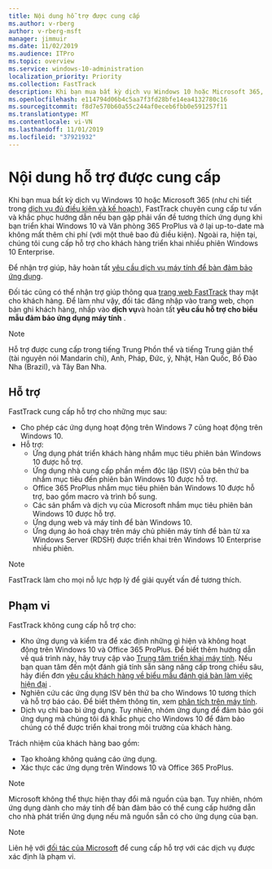 ```yaml
---
title: Nội dung hỗ trợ được cung cấp
ms.author: v-rberg
author: v-rberg-msft
manager: jimmuir
ms.date: 11/02/2019
ms.audience: ITPro
ms.topic: overview
ms.service: windows-10-administration
localization_priority: Priority
ms.collection: FastTrack
description: Khi bạn mua bất kỳ dịch vụ Windows 10 hoặc Microsoft 365, FastTrack chuyên gia cung cấp hướng dẫn tư vấn và khắc phục để triển khai Windows 10 và Office 365 ProPlus và ở lại up-to-date mà không mất thêm chi phí (với một thuê bao đủ điều kiện).
ms.openlocfilehash: e114794d06b4c5aa7f3fd28bfe14ea4132780c16
ms.sourcegitcommit: f8d7e570b60a55c244af0eceb6fbb0e591257f11
ms.translationtype: MT
ms.contentlocale: vi-VN
ms.lasthandoff: 11/01/2019
ms.locfileid: "37921932"
---
```

# <a name="assistance-offered"></a>Nội dung hỗ trợ được cung cấp  

Khi bạn mua bất kỳ dịch vụ Windows 10 hoặc Microsoft 365 (như chi tiết trong [dịch vụ đủ điều kiện và kế hoạch](M365-eligible-services-and-plans.md)), FastTrack chuyên cung cấp tư vấn và khắc phục hướng dẫn nếu bạn gặp phải vấn đề tương thích ứng dụng khi bạn triển khai Windows 10 và Văn phòng 365 ProPlus và ở lại up-to-date mà không mất thêm chi phí (với một thuê bao đủ điều kiện). Ngoài ra, hiện tại, chúng tôi cung cấp hỗ trợ cho khách hàng triển khai nhiều phiên Windows 10 Enterprise.

Để nhận trợ giúp, hãy hoàn tất [yêu cầu dịch vụ máy tính để bàn đảm bảo ứng dụng](https://go.microsoft.com/fwlink/?linkid=2022721).

Đối tác cũng có thể nhận trợ giúp thông qua [trang web FastTrack](https://go.microsoft.com/fwlink/?linkid=780698) thay mặt cho khách hàng. Để làm như vậy, đối tác đăng nhập vào trang web, chọn bản ghi khách hàng, nhấp vào **dịch vụ**và hoàn tất **yêu cầu hỗ trợ cho biểu mẫu đảm bảo ứng dụng máy tính** .

> [!NOTE]
> Hỗ trợ được cung cấp trong tiếng Trung Phồn thể và tiếng Trung giản thể (tài nguyên nói Mandarin chỉ), Anh, Pháp, Đức, ý, Nhật, Hàn Quốc, Bồ Đào Nha (Brazil), và Tây Ban Nha. 

## <a name="assistance"></a>Hỗ trợ

FastTrack cung cấp hỗ trợ cho những mục sau:
- Cho phép các ứng dụng hoạt động trên Windows 7 cũng hoạt động trên Windows 10.
- Hỗ trợ:
    - Ứng dụng phát triển khách hàng nhắm mục tiêu phiên bản Windows 10 được hỗ trợ.
    - Ứng dụng nhà cung cấp phần mềm độc lập (ISV) của bên thứ ba nhắm mục tiêu đến phiên bản Windows 10 được hỗ trợ.
    - Office 365 ProPlus nhắm mục tiêu phiên bản Windows 10 được hỗ trợ, bao gồm macro và trình bổ sung.
    - Các sản phẩm và dịch vụ của Microsoft nhắm mục tiêu phiên bản Windows 10 được hỗ trợ.
    - Ứng dụng web và máy tính để bàn Windows 10.
    - Ứng dụng ảo hoá chạy trên máy chủ phiên máy tính để bàn từ xa Windows Server (RDSH) được triển khai trên Windows 10 Enterprise nhiều phiên.

> [!NOTE]
> FastTrack làm cho mọi nỗ lực hợp lý để giải quyết vấn đề tương thích. 

## <a name="out-of-scope"></a>Phạm vi

FastTrack không cung cấp hỗ trợ cho:
- Kho ứng dụng và kiểm tra để xác định những gì hiện và không hoạt động trên Windows 10 và Office 365 ProPlus. Để biết thêm hướng dẫn về quá trình này, hãy truy cập vào [Trung tâm triển khai máy tính](https://go.microsoft.com/fwlink/?linkid=2080140). Nếu bạn quan tâm đến một đánh giá tính sẵn sàng nâng cấp trong chiều sâu, hãy điền đơn [yêu cầu khách hàng về biểu mẫu đánh giá bàn làm việc hiện đại](https://go.microsoft.com/fwlink/?linkid=2053818) .
- Nghiên cứu các ứng dụng ISV bên thứ ba cho Windows 10 tương thích và hỗ trợ báo cáo. Để biết thêm thông tin, xem [phân tích trên máy tính](https://docs.microsoft.com/en-us/sccm/desktop-analytics/overview).
- Dịch vụ chỉ bao bì ứng dụng. Tuy nhiên, nhóm ứng dụng để đảm bảo gói ứng dụng mà chúng tôi đã khắc phục cho Windows 10 để đảm bảo chúng có thể được triển khai trong môi trường của khách hàng.

Trách nhiệm của khách hàng bao gồm:
- Tạo khoảng không quảng cáo ứng dụng.
- Xác thực các ứng dụng trên Windows 10 và Office 365 ProPlus.

> [!NOTE]
> Microsoft không thể thực hiện thay đổi mã nguồn của bạn. Tuy nhiên, nhóm ứng dụng dành cho máy tính để bàn đảm bảo có thể cung cấp hướng dẫn cho nhà phát triển ứng dụng nếu mã nguồn sẵn có cho ứng dụng của bạn.

> [!NOTE]
> Liên hệ với [đối tác của Microsoft](https://go.microsoft.com/fwlink/?linkid=2080150) để cung cấp hỗ trợ với các dịch vụ được xác định là phạm vi.
